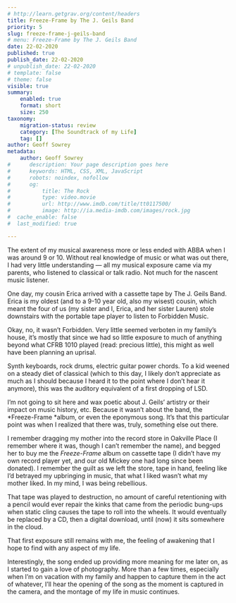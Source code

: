 ```yaml
---
# http://learn.getgrav.org/content/headers
title: Freeze-Frame by The J. Geils Band
priority: 5
slug: freeze-frame-j-geils-band
# menu: Freeze-Frame by The J. Geils Band
date: 22-02-2020
published: true
publish_date: 22-02-2020
# unpublish_date: 22-02-2020
# template: false
# theme: false
visible: true
summary:
    enabled: true
    format: short
    size: 250
taxonomy:
    migration-status: review
    category: [The Soundtrack of my Life]
    tag: []
author: Geoff Sowrey
metadata:
    author: Geoff Sowrey
#      description: Your page description goes here
#      keywords: HTML, CSS, XML, JavaScript
#      robots: noindex, nofollow
#      og:
#          title: The Rock
#          type: video.movie
#          url: http://www.imdb.com/title/tt0117500/
#          image: http://ia.media-imdb.com/images/rock.jpg
#  cache_enable: false
#  last_modified: true

---
```


The extent of my musical awareness more or less ended with ABBA when I was around 9 or 10. Without real knowledge of music or what was out there, I had very little understanding — all my musical exposure came via my parents, who listened to classical or talk radio. Not much for the nascent music listener.

One day, my cousin Erica arrived with a cassette tape by The J. Geils Band. Erica is my oldest (and to a 9-10 year old, also my wisest) cousin, which meant the four of us (my sister and I, Erica, and her sister Lauren) stole downstairs with the portable tape player to listen to Forbidden Music.

Okay, no, it wasn’t Forbidden. Very little seemed verboten in my family’s house, it’s mostly that since we had so little exposure to much of anything beyond what CFRB 1010 played (read: precious little), this might as well have been planning an uprisal.

Synth keyboards, rock drums, electric guitar power chords. To a kid weened on a steady diet of classical (which to this day, I likely don’t appreciate as much as I should because I heard it to the point where I don’t hear it anymore), this was the auditory equivalent of a first dropping of LSD.

I’m not going to sit here and wax poetic about J. Geils’ artistry or their impact on music history, etc. Because it wasn’t about the band, the *Freeze-Frame *album, or even the eponymous song. It’s that this particular point was when I realized that there was, truly, something else out there.

I remember dragging my mother into the record store in Oakville Place (I remember where it was, though I can’t remember the name), and begged her to buy me the *Freeze-Frame* album on cassette tape (I didn’t have my own record player yet, and our old Mickey one had long since been donated). I remember the guilt as we left the store, tape in hand, feeling like I’d betrayed my upbringing in music, that what I liked wasn’t what my mother liked. In my mind, I was being rebellious.

That tape was played to destruction, no amount of careful retentioning with a pencil would ever repair the kinks that came from the periodic bung-ups when static cling causes the tape to roll into the wheels. It would eventually be replaced by a CD, then a digital download, until (now) it sits somewhere in the cloud.

That first exposure still remains with me, the feeling of awakening that I hope to find with any aspect of my life.

Interestingly, the song ended up providing more meaning for me later on, as I started to gain a love of photography. More than a few times, especially when I’m on vacation with my family and happen to capture them in the act of whatever, I’ll hear the opening of the song as the moment is captured in the camera, and the montage of my life in music continues.